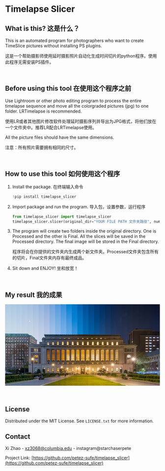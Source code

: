 # Timelapse Slicer

## What is this? 这是什么？

This is an automated program for photographers who want to create TimeSlice pictures without installing PS plugins.

这是一个帮助摄影师使用延时摄影照片自动化生成时间切片的python程序。使用此程序无需安装PS插件。

&nbsp;

## Before using this tool 在使用这个程序之前

Use Lightroom or other photo editing program to process the entire timelapse sequence and move all the colorgraded pictures (jpg) to one folder. LRTimelapse is recommended.

使用LR或者其他图片修改软件处理延时摄影序列并导出为JPG格式，将他们放在一个文件夹中。推荐LR配合LRTimelapse使用。

All the picture files should have the same dimensions.

注意：所有照片需要拥有相同的尺寸。

&nbsp;

## How to use this tool 如何使用这个程序

1. Install the package. 在终端输入命令

    ```python
    !pip install timelapse_slicer
    ```

2. Import package and run the program. 导入包，设置参数，运行程序

    ```python
    from timelapse_slicer import timelapse_slicer
    timelapse_slicer.slicer(original_dir="YOUR FILE PATH 文件夹路径", number_of_slices="INTEGER 切片数量")
    ```

3. The program will create two folders inside the original directory. One is Processed and the other is Final. All the slices will be saved in the Processed directory. The final image will be stored in the Final directory.

    程序将会在你提供的文件夹内生成两个新文件夹。Processed文件夹包含所有的切片，Final文件夹内存有最终成品。

4. Sit down and ENJOY! 坐和放宽！

&nbsp;

## My result 我的成果

![Final Result](https://raw.githubusercontent.com/petez-sufe/TimeSlice/main/Final.jpg)

&nbsp;

## License

Distributed under the MIT License. See `LICENSE.txt` for more information.

## Contact

Xi Zhao - xz3068@columbia.edu - instagram@starchaserpete

Project Link: [https://github.com/petez-sufe/timelapse_slicer](https://github.com/petez-sufe/timelapse_slicer)
